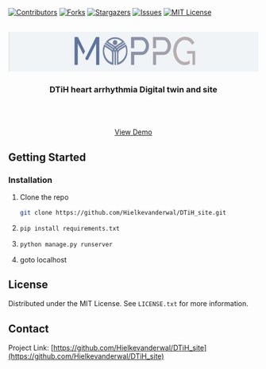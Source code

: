 <!-- Improved compatibility of back to top link: See: https://github.com/othneildrew/Best-README-Template/pull/73 -->
<a name="readme-top"></a>
<!--
*** Thanks for checking out the Best-README-Template. If you have a suggestion
*** that would make this better, please fork the repo and create a pull request
*** or simply open an issue with the tag "enhancement".
*** Don't forget to give the project a star!
*** Thanks again! Now go create something AMAZING! :D
-->



<!-- PROJECT SHIELDS -->
<!--
*** I'm using markdown "reference style" links for readability.
*** Reference links are enclosed in brackets [ ] instead of parentheses ( ).
*** See the bottom of this document for the declaration of the reference variables
*** for contributors-url, forks-url, etc. This is an optional, concise syntax you may use.
*** https://www.markdownguide.org/basic-syntax/#reference-style-links
-->
[![Contributors][contributors-shield]][contributors-url]
[![Forks][forks-shield]][forks-url]
[![Stargazers][stars-shield]][stars-url]
[![Issues][issues-shield]][issues-url]
[![MIT License][license-shield]][license-url]


<!-- PROJECT LOGO -->
<br />
<div align="center">
  <a href="https://github.com/Hielkevanderwal/DTiH_site">
    <img src="pageGenerator\static\img\logo.jpeg" alt="Logo" height="80">
  </a>

<h3 align="center">DTiH heart arrhythmia Digital twin and site</h3>

  <p align="center">
    <!-- project_description -->
    <br />
    <!-- <a href="https://github.com/Hielkevanderwal/DTiH_site"><strong>Explore the docs »</strong></a> -->
    <br />
    <br />
    <a href="https://www.myppg.tech/">View Demo</a>
  </p>
</div>






<!-- GETTING STARTED -->
## Getting Started



### Installation

1. Clone the repo
   ```sh
   git clone https://github.com/Hielkevanderwal/DTiH_site.git
   ```
2. ```sh
   pip install requirements.txt
   ```
3. 
   ```sh
   python manage.py runserver
   ```

4. goto localhost

<!-- LICENSE -->
## License

Distributed under the MIT License. See `LICENSE.txt` for more information.

<!-- CONTACT -->
## Contact



Project Link: [https://github.com/Hielkevanderwal/DTiH_site](https://github.com/Hielkevanderwal/DTiH_site)


<!-- MARKDOWN LINKS & IMAGES -->
<!-- https://www.markdownguide.org/basic-syntax/#reference-style-links -->
[contributors-shield]: https://img.shields.io/github/contributors/Hielkevanderwal/DTiH_site.svg?style=for-the-badge
[contributors-url]: https://github.com/Hielkevanderwal/DTiH_site/graphs/contributors
[forks-shield]: https://img.shields.io/github/forks/Hielkevanderwal/DTiH_site.svg?style=for-the-badge
[forks-url]: https://github.com/Hielkevanderwal/DTiH_site/network/members
[stars-shield]: https://img.shields.io/github/stars/Hielkevanderwal/DTiH_site.svg?style=for-the-badge
[stars-url]: https://github.com/Hielkevanderwal/DTiH_site/stargazers
[issues-shield]: https://img.shields.io/github/issues/Hielkevanderwal/DTiH_site.svg?style=for-the-badge
[issues-url]: https://github.com/Hielkevanderwal/DTiH_site/issues
[license-shield]: https://img.shields.io/github/license/Hielkevanderwal/DTiH_site.svg?style=for-the-badge
[license-url]: https://github.com/Hielkevanderwal/DTiH_site/blob/master/LICENSE.txt
[linkedin-shield]: https://img.shields.io/badge/-LinkedIn-black.svg?style=for-the-badge&logo=linkedin&colorB=555
[linkedin-url]: https://linkedin.com/in/linkedin_username
[product-screenshot]: images/screenshot.png
[Next.js]: https://img.shields.io/badge/next.js-000000?style=for-the-badge&logo=nextdotjs&logoColor=white
[Next-url]: https://nextjs.org/
[React.js]: https://img.shields.io/badge/React-20232A?style=for-the-badge&logo=react&logoColor=61DAFB
[React-url]: https://reactjs.org/
[Vue.js]: https://img.shields.io/badge/Vue.js-35495E?style=for-the-badge&logo=vuedotjs&logoColor=4FC08D
[Vue-url]: https://vuejs.org/
[Angular.io]: https://img.shields.io/badge/Angular-DD0031?style=for-the-badge&logo=angular&logoColor=white
[Angular-url]: https://angular.io/
[Svelte.dev]: https://img.shields.io/badge/Svelte-4A4A55?style=for-the-badge&logo=svelte&logoColor=FF3E00
[Svelte-url]: https://svelte.dev/
[Laravel.com]: https://img.shields.io/badge/Laravel-FF2D20?style=for-the-badge&logo=laravel&logoColor=white
[Laravel-url]: https://laravel.com
[Bootstrap.com]: https://img.shields.io/badge/Bootstrap-563D7C?style=for-the-badge&logo=bootstrap&logoColor=white
[Bootstrap-url]: https://getbootstrap.com
[JQuery.com]: https://img.shields.io/badge/jQuery-0769AD?style=for-the-badge&logo=jquery&logoColor=white
[JQuery-url]: https://jquery.com 